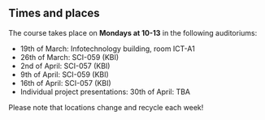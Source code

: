 ## Times and places
The course takes place on **Mondays at 10-13** in the following auditoriums:

- 19th of March: Infotechnology building, room ICT-A1
- 26th of March: SCI-059 (KBI)
- 2nd of April: SCI-057 (KBI)
- 9th of April: SCI-059 (KBI)
- 16th of April: SCI-057 (KBI)
- Individual project presentations: 30th of April: TBA

Please note that locations change and recycle each week! 
